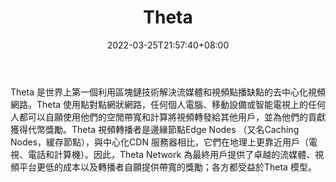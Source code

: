 ﻿---
weight: 
title: "Theta"
description: "Theta 是世界上第一個利用區塊鏈技術解決流媒體和視頻點播缺點的去中心化視頻網路。Theta 使用點對點網狀網路，任何個人電腦、移動設備或智能電視上的任何人都可以自願使用他們的空閒帶寬和計算將視頻轉發給其他用戶，並為他們的貢獻獲得代幣獎勵。Theta 視頻轉播者是邊緣節點Edge Nodes （又名Caching Nodes，緩存節點），與中心化CDN 服務器相比，它們在地理上更靠近用戶（電視、電話和計算機）。因此，Theta Network 為最終用戶提供了卓越的流媒體、視頻平台更低的成本以及轉播者自願提供帶寬的獎勵；各方都受益於Theta 模型。"
date: 2022-03-25T21:57:40+08:00
lastmod: 2022-03-25T16:45:40+08:00
draft: false
authors: ["Metabd"]
featuredImage: "170.png"
link: "https://www.thetatoken.org/"
tags: ["Theta","去中心化"]
categories: ["navigation"]
navigation: ["去中心化"]
lightgallery: true
toc: true
pinned: false
recommend: false
recommend1: false
---
Theta 是世界上第一個利用區塊鏈技術解決流媒體和視頻點播缺點的去中心化視頻網路。Theta 使用點對點網狀網路，任何個人電腦、移動設備或智能電視上的任何人都可以自願使用他們的空閒帶寬和計算將視頻轉發給其他用戶，並為他們的貢獻獲得代幣獎勵。Theta 視頻轉播者是邊緣節點Edge Nodes （又名Caching Nodes，緩存節點），與中心化CDN 服務器相比，它們在地理上更靠近用戶（電視、電話和計算機）。因此，Theta Network 為最終用戶提供了卓越的流媒體、視頻平台更低的成本以及轉播者自願提供帶寬的獎勵；各方都受益於Theta 模型。
